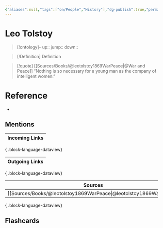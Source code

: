 ```yaml
---
{"aliases":null,"tags":["on/People","History"],"dg-publish":true,"permalink":"/cards/leo-tolstoy/","dgPassFrontmatter":true}
---
```


# Leo Tolstoy

> [!ontology]-
> up:: 
> jump:: 
> down:: 

> [!Definition] Definition

> [!quote] [[Sources/Books/@leotolstoy1869WarPeace\|@War and Peace]]
> “Nothing is so necessary for a young man as the company of intelligent women.”

# Reference

- 

## Mentions

| Incoming Links |
| -------------- |

{ .block-language-dataview}

| Outgoing Links |
| -------------- |

{ .block-language-dataview}

| Sources                                                               |
| --------------------------------------------------------------------- |
| [[Sources/Books/@leotolstoy1869WarPeace\|@leotolstoy1869WarPeace]] |

{ .block-language-dataview}

## Flashcards